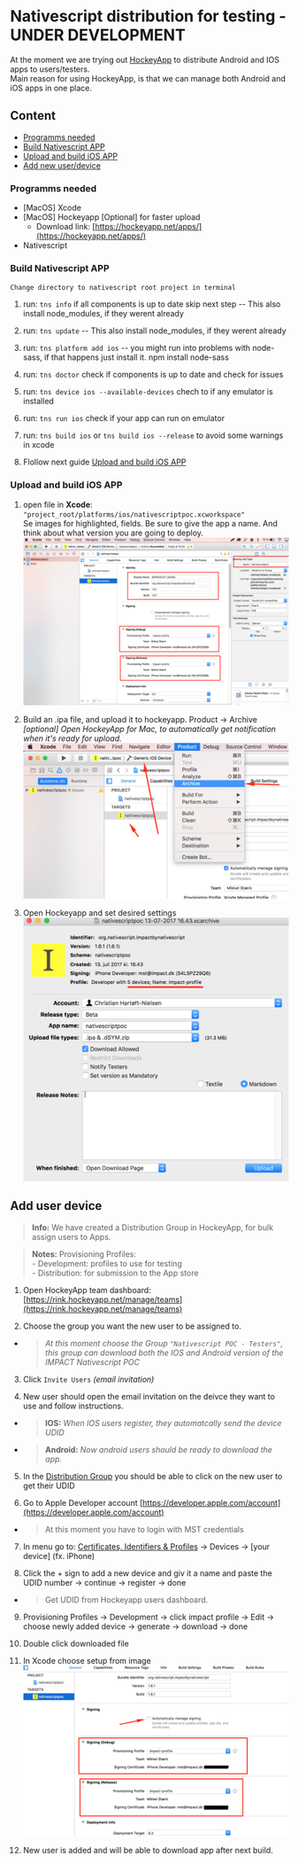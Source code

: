 # Nativescript distribution for testing - UNDER DEVELOPMENT
At the moment we are trying out [HockeyApp](https://hockeyapp.net) to distribute Android and IOS apps to users/testers.  
Main reason for using HockeyApp, is that we can manage both Android and iOS apps in one place.


## Content 
* [Programms needed](#programms-needed)
* [Build Nativescript APP](#build-nativescript-app)
* [Upload and build iOS APP](#upload-and-build-ios-app)
* [Add new user/device](#add-user-device)


### Programms needed
* [MacOS] Xcode
* [MacOS] Hockeyapp [Optional] for faster upload  
    - Download link: [https://hockeyapp.net/apps/](https://hockeyapp.net/apps/)
* Nativescript


### Build Nativescript APP
    Change directory to nativescript root project in terminal

1. run: `tns info` if all components is up to date skip next step
-- This also install node_modules, if they werent already

2. run: `tns update`
-- This also install node_modules, if they werent already

3. run: `tns platform add ios`
-- you might run into problems with node-sass, if that happens just install it. npm install node-sass

4. run: `tns doctor` check if components is up to date and check for issues

5. run: `tns device ios --available-devices` chech to if any emulator is installed

6. run: `tns run ios` check if your app can run on emulator

7. run: `tns build ios` or `tns build ios --release` to avoid some warnings in xcode

8. Flollow next guide [Upload and build iOS APP](#upload-and-build-ios-app)


### Upload and build iOS APP
1. open file in __Xcode__: `"project_root/platforms/ios/nativescriptpoc.xcworkspace"`  
Se images for highlighted, fields. Be sure to give the app a name.
And think about what version you are going to deploy.  
![Image](readme-assets/start-up.png)

2. Build an .ipa file, and upload it to hockeyapp. Product -> Archive
_[optional] Open HockeyApp for Mac, to automatically get notification when it's ready for upload._  
![Image](readme-assets/archive.png)

3. Open Hockeyapp and set desired settings 
![Image](readme-assets/upload.png)

## Add user device
>__Info:__ We have created a Distribution Group in HockeyApp, for bulk assign users to Apps.

> __Notes:__ Provisioning Profiles:  
    - Development: profiles to use for testing  
    - Distribution: for submission to the App store

1. Open HockeyApp team dashboard: [https://rink.hockeyapp.net/manage/teams](https://rink.hockeyapp.net/manage/teams)

2. Choose the group you want the new user to be assigned to.  
* >_At this moment choose the Group `"Nativescript POC - Testers"`, this group can download both the IOS and Android version of the IMPACT Nativescript POC_  

3. Click `Invite Users` _(email invitation)_

4. New user should open the email invitation on the deivce they want to use and follow instructions.  
* > __IOS:__ _When IOS users register, they automatcally send the device UDID_  
* > __Android:__ _Now android users should be ready to download the app._  

5. In the [Distribution Group](https://rink.hockeyapp.net/manage/teams/103291/team_users) you should be able to click on the new user to get their UDID

6. Go to Apple Developer account  [https://developer.apple.com/account](https://developer.apple.com/account)  
* > At this moment you have to login with MST credentials

7. In menu go to: [Certificates, Identifiers & Profiles](https://developer.apple.com/account/ios/certificate/?teamId=VE3J8X9465) -> Devices -> [your device] (fx. iPhone)

8. Click the + sign to add a new device and giv it a name and paste the UDID number -> continue -> register -> done  
* > Get UDID from Hockeyapp users dashboard.

9. Provisioning Profiles -> Development -> click impact profile -> Edit -> choose newly added device -> generate -> download -> done 

10. Double click downloaded file

11. In Xcode choose setup from image
![Image](readme-assets/xcode-profiles.png)

12. New user is added and will be able to download app after next build.